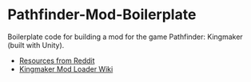 # Pathfinder-Mod-Boilerplate
Boilerplate code for building a mod for the game Pathfinder: Kingmaker (built with Unity).

* [Resources from Reddit](https://www.reddit.com/r/Pathfinder_Kingmaker/comments/ac1ybm/does_anyone_know_if_there_is_any_tutorials_on_how/)
* [Kingmaker Mod Loader Wiki](https://github.com/newman55/unity-mod-manager/wiki/How-to-create-a-mod-for-unity-game)

